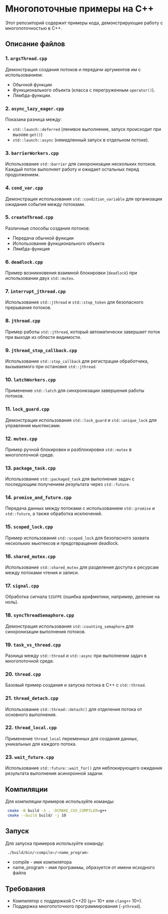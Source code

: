 # Многопоточные примеры на C++

Этот репозиторий содержит примеры кода, демонстрирующие работу с многопоточностью в C++.

## Описание файлов

### 1. `argsThread.cpp`
Демонстрация создания потоков и передачи аргументов им с использованием:
- Обычной функции
- Функционального объекта (класса с перегруженным `operator()`).
- Лямбда-функции.

### 2. `async_lazy_eager.cpp`
Показана разница между:
- `std::launch::deferred` (ленивое выполнение, запуск происходит при вызове `get()`)
- `std::launch::async` (немедленный запуск в отдельном потоке).

### 3. `barrierWorkers.cpp`
Использование `std::barrier` для синхронизации нескольких потоков. Каждый поток выполняет работу и ожидает остальных перед продолжением.

### 4. `cond_var.cpp`
Демонстрация использования `std::condition_variable` для организации ожидания события между потоками.

### 5. `createThread.cpp`
Различные способы создания потоков:
- Передача обычной функции
- Использование функционального объекта
- Лямбда-функция

### 6. `deadlock.cpp`
Пример возникновения взаимной блокировки (`deadlock`) при использовании двух `std::mutex`.

### 7. `interrupt_jthread.cpp`
Использование `std::jthread` и `std::stop_token` для безопасного прерывания потоков.

### 8. `jthread.cpp`
Пример работы `std::jthread`, который автоматически завершает поток при выходе из области видимости.

### 9. `jthread_stop_callback.cpp`
Использование `std::stop_callback` для регистрации обработчика, вызываемого при остановке `std::jthread`.

### 10. `latchWorkers.cpp`
Применение `std::latch` для синхронизации завершения работы потоков.

### 11. `lock_guard.cpp`
Демонстрация использования `std::lock_guard` и `std::unique_lock` для управления мьютексами.

### 12. `mutex.cpp`
Пример ручной блокировки и разблокировки `std::mutex` в многопоточной среде.

### 13. `package_task.cpp`
Использование `std::packaged_task` для выполнения задач с последующим получением результата через `std::future`.

### 14. `promise_and_future.cpp`
Передача данных между потоками с использованием `std::promise` и `std::future`, а также обработка исключений.

### 15. `scoped_lock.cpp`
Пример использования `std::scoped_lock` для безопасного захвата нескольких мьютексов и предотвращения deadlock.

### 16. `shared_mutex.cpp`
Использование `std::shared_mutex` для разделения доступа к ресурсам между потоками чтения и записи.

### 17. `signal.cpp`
Обработка сигнала `SIGFPE` (ошибка арифметики, например, деление на ноль).

### 18. `syncThreadSemaphore.cpp`
Демонстрация использования `std::counting_semaphore` для синхронизации выполнения потоков.

### 19. `task_vs_thread.cpp`
Разница между `std::thread` и `std::async` при выполнении задач в многопоточной среде.

### 20. `thread.cpp`
Базовый пример создания и запуска потока в C++ с `std::thread`.

### 21. `thread_detach.cpp`
Использование `std::thread::detach()` для отделения потока от основного выполнения.

### 22. `thread_local.cpp`
Применение `thread_local` переменных для создания данных, уникальных для каждого потока.

### 23. `wait_future.cpp`
Использование `std::future::wait_for()` для неблокирующего ожидания результата выполнения асинхронной задачи.

## Компиляции
Для компиляции примеров используйте команды:
```sh
 cmake -B build -S . -DCMAKE_CXX_COMPILER=g++
 cmake --build build/ -j 10
```

## Запуск
Для запуска примеров используйте команду:
```sh
 ./build/bin/<compile>/<name_program>
```
- compile - имя компилятора
- name_program - имя программы, образуется от имени исходного файла

## Требования
- Компилятор с поддержкой C++20 (`g++` 10+ или `clang++` 10+).
- Поддержка многопоточного программирования (`-pthread`).
